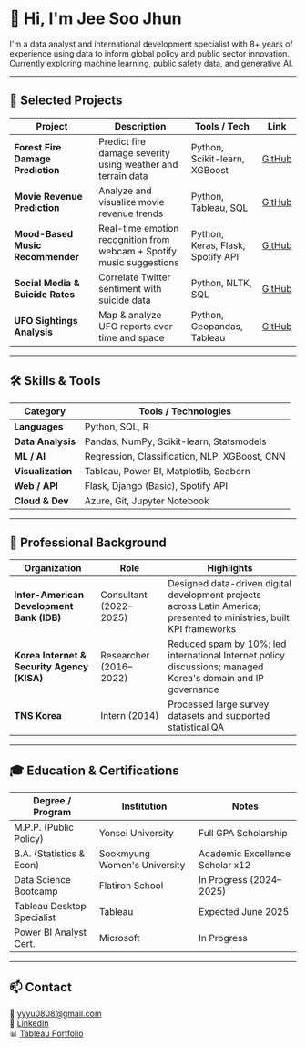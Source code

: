 # 👋 Hi, I'm Jee Soo Jhun

I'm a data analyst and international development specialist with 8+ years of experience using data to inform global policy and public sector innovation. Currently exploring machine learning, public safety data, and generative AI.

---

## 💼 Selected Projects

| Project | Description | Tools / Tech | Link |
|--------|-------------|--------------|------|
| **Forest Fire Damage Prediction** | Predict fire damage severity using weather and terrain data | Python, Scikit-learn, XGBoost | [GitHub](https://github.com/Jeesoo-Jhun/Forest-Fire-Damage-Prediction) |
| **Movie Revenue Prediction** | Analyze and visualize movie revenue trends | Python, Tableau, SQL | [GitHub](https://github.com/Jeesoo-Jhun/Movie-Data-Analysis) |
| **Mood-Based Music Recommender** | Real-time emotion recognition from webcam + Spotify music suggestions | Python, Keras, Flask, Spotify API | [GitHub](https://github.com/Jeesoo-Jhun/mood-detection-music-recommendation.git) |
| **Social Media & Suicide Rates** | Correlate Twitter sentiment with suicide data | Python, NLTK, SQL | [GitHub](https://github.com/Jeesoo-Jhun/Social-Media-On-Suicide-Rates.git) |
| **UFO Sightings Analysis** | Map & analyze UFO reports over time and space | Python, Geopandas, Tableau | [GitHub](https://github.com/Jeesoo-Jhun/UFO-Sightings-Analysis) |

---

## 🛠 Skills & Tools

| Category | Tools / Technologies |
|---------|----------------------|
| **Languages** | Python, SQL, R |
| **Data Analysis** | Pandas, NumPy, Scikit-learn, Statsmodels |
| **ML / AI** | Regression, Classification, NLP, XGBoost, CNN |
| **Visualization** | Tableau, Power BI, Matplotlib, Seaborn |
| **Web / API** | Flask, Django (Basic), Spotify API |
| **Cloud & Dev** | Azure, Git, Jupyter Notebook |

---

## 🏢 Professional Background

| Organization | Role | Highlights |
|--------------|------|------------|
| **Inter-American Development Bank (IDB)** | Consultant (2022–2025) | Designed data-driven digital development projects across Latin America; presented to ministries; built KPI frameworks |
| **Korea Internet & Security Agency (KISA)** | Researcher (2016–2022) | Reduced spam by 10%; led international Internet policy discussions; managed Korea's domain and IP governance |
| **TNS Korea** | Intern (2014) | Processed large survey datasets and supported statistical QA |

---

## 🎓 Education & Certifications

| Degree / Program | Institution | Notes |
|------------------|-------------|-------|
| M.P.P. (Public Policy) | Yonsei University | Full GPA Scholarship |
| B.A. (Statistics & Econ) | Sookmyung Women's University | Academic Excellence Scholar x12 |
| Data Science Bootcamp | Flatiron School | In Progress (2024–2025) |
| Tableau Desktop Specialist | Tableau | Expected June 2025 |
| Power BI Analyst Cert. | Microsoft | In Progress |

---

## 📫 Contact

📧 yyyu0808@gmail.com  
🔗 [LinkedIn](https://www.linkedin.com/in/jeesoo-jhun/)  
📊 [Tableau Portfolio](https://public.tableau.com/app/profile/jee.soo.jhun/vizzes)


